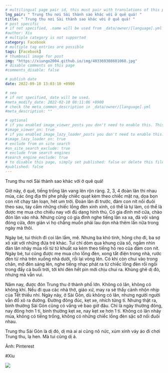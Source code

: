 ```yaml
---
# multilingual page pair id, this must pair with translations of this page. (This name must be unique)
lng_pair: " Trung thu nơi Sài thành sao khác với ở quê quá! "
title: " Trung thu nơi Sài thành sao khác với ở quê quá! "
# post specific
# if not specified, .name will be used from _data/owner/[language].yml
#author: Xíu
# multiple category is not supported
category: Facebook
# multiple tag entries are possible
tags: [Facebook]
# thumbnail image for post
img: "https://xiungo2004.github.io/img/403369308601060.jpg"
# disable comments on this page
#comments_disable: false

# publish date
date: 2022-09-10 13:03:10 +0900

# seo
# if not specified, date will be used.
#meta_modify_date: 2022-02-10 08:11:06 +0900
# check the meta_common_description in _data/owner/[language].yml
#meta_description: ""

# optional
# if you enabled image_viewer_posts you don't need to enable this. This is only if image_viewer_posts = false
#image_viewer_on: true
# if you enabled image_lazy_loader_posts you don't need to enable this. This is only if image_lazy_loader_posts = false
#image_lazy_loader_on: true
# exclude from on site search
#on_site_search_exclude: true
# exclude from search engines
#search_engine_exclude: true
# to disable this page, simply set published: false or delete this file
#published: false
---
```


<!-- outline-start -->

Trung thu nơi Sài thành sao khác với ở quê quá!

Giờ này, ở quê, tiếng trống lân vang lên rộn ràng. 2, 3, 4 đoàn lân thi nhau múa, các ông địa thì phe phẩy chiếc quạt kèm theo chiếc mặt nạ, dọa bọn con nít chạy tán loạn, hét um trời. Đoàn lân đi trước, đám con nít nối đuôi theo sau, tay cầm những chiếc lồng đèn xinh xinh, có thể là tự làm, có thể là được mẹ mua cho chiều nay với đủ dạng hình thù. Có gia đình mở cửa, chào đón lân vào nhà. Nhưng cũng có gia đình nghe tiếng lân xa xa, đã vội vàng đóng cửa, đơn giản vì họ chẳng muốn phải lau dọn nhà thêm lần nữa trong ngày mà thôi.

Ngày bé, tui thích đi coi lân lắm, mê. Nhưng ba khó tính, hông cho đi, ba sợ xô xát với những đứa trẻ khác. Tui chỉ dòm qua khung cửa sổ, ngắm nhìn đàn lân nhảy múa rồi từ từ khuất xa kèm theo tiếng hò reo của đám con nít. Ngày bé, tui cũng được mẹ mua cho lồng đèn, xong tắt điện trong nhà, rước đèn từ nhà trên xuống nhà dưới, rồi lại vòng lên. Có khi còn chui vào trong chăn, mở đèn sáng lên, nghe tiếng nhạc phát ra từ chiếc lồng đèn rồi ngồi trong đấy cả buổi trời, tới khi đèn hết pin mới chịu chui ra. Khùng ghê dị đó, nhưng mà vẫn vui.

Năm nay, được đón Trung thu ở thành phố lớn. Không có lân, không có không khí. Nếu đi qua các nhà thờ, giáo xứ, may ra sẽ thấy cảnh nhộn nhịp của Tết thiếu nhi. Ngày này, ở Sài Gòn, dù không có lân, nhưng người người vẫn đổ xô ra đường. Đường đông đúc, kẹt xe, nhích từng tí. Nhưng thật ra, bình thường Sài Gòn cũng có vắng vẻ bao giờ đâu. Chỉ là ngày thường đông, nay đông hơn 1 tí, bình thường kẹt xe, nay kẹt xe hơn 1 tí. Không có lân nhảy múa, không có tiếng trống, không có những chiếc lồng đèn sặc sỡ nối đuôi nhau.

Trung thu Sài Gòn là dị đó, dị mà ai ai cũng nô nức, xúm xính váy áo đi chơi Trung thu, lạ hen. Mà tui cũng dị á.

Ảnh: Pinterest

#Xíu

<!-- outline-end -->

<img src= "https://xiungo2004.github.io/img/403369308601060.jpg">